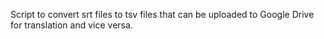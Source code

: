 Script to convert srt files to tsv files that can be uploaded to Google Drive for translation and vice versa. 

